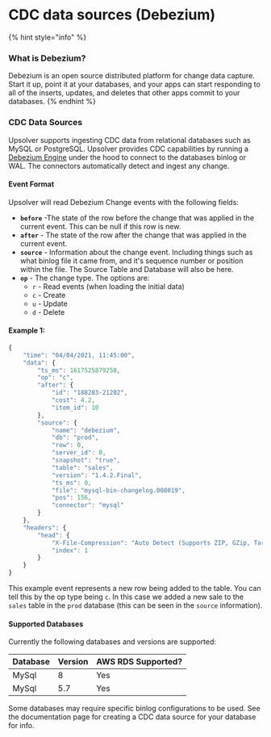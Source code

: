 # CDC data sources \(Debezium\)

{% hint style="info" %}
### **What is Debezium?**

Debezium is an open source distributed platform for change data capture. Start it up, point it at your databases, and your apps can start responding to all of the inserts, updates, and deletes that other apps commit to your databases.
{% endhint %}

### CDC Data Sources

Upsolver supports ingesting CDC data from relational databases such as MySQL or PostgreSQL. Upsolver provides CDC capabilities by running a [Debezium Engine](https://debezium.io/documentation/reference/development/engine.html) under the hood to connect to the databases binlog or WAL. The connectors automatically detect and ingest any change.

#### Event Format

Upsolver will read Debezium Change events with the following fields:

* **`before`** -The state of the row before the change that was applied in the current event. This can be null if this row is new.
* **`after`** - The state of the row after the change that was applied in the current event.
* **`source`** - Information about the change event. Including things such as what binlog file it came from, and it's sequence number or position within the file. The Source Table and Database will also be here.
* **`op`** - The change type. The options are:
  * `r` - Read events \(when loading the initial data\)
  * `c` - Create
  * `u` - Update
  * `d` - Delete

#### Example 1:

```javascript
{
    "time": "04/04/2021, 11:45:00",
    "data": {
        "ts_ms": 1617525879250,
        "op": "c",
        "after": {
            "id": "188283-21202",
            "cost": 4.2,
            "item_id": 10
        },
        "source": {
            "name": "debezium",
            "db": "prod",
            "row": 0,
            "server_id": 0,
            "snapshot": "true",
            "table": "sales",
            "version": "1.4.2.Final",
            "ts_ms": 0,
            "file": "mysql-bin-changelog.008019",
            "pos": 156,
            "connector": "mysql"
        }
    },
    "headers": {
        "head": {
            "X-File-Compression": "Auto Detect (Supports ZIP, GZip, Tar, Snappy and AWS KPL)",
            "index": 1
        }
    }
}
```

This example event represents a new row being added to the table. You can tell this by the op type being `c`. In this case we added a new sale to the `sales` table in the `prod` database \(this can be seen in the `source` information\).

#### Supported Databases

Currently the following databases and versions are supported:

| Database | Version | AWS RDS Supported? |
| :--- | :--- | :--- |
| MySql | 8 | Yes |
| MySql | 5.7 | Yes |

Some databases may require specific binlog configurations to be used. See the documentation page for creating a CDC data source for your database for info.

